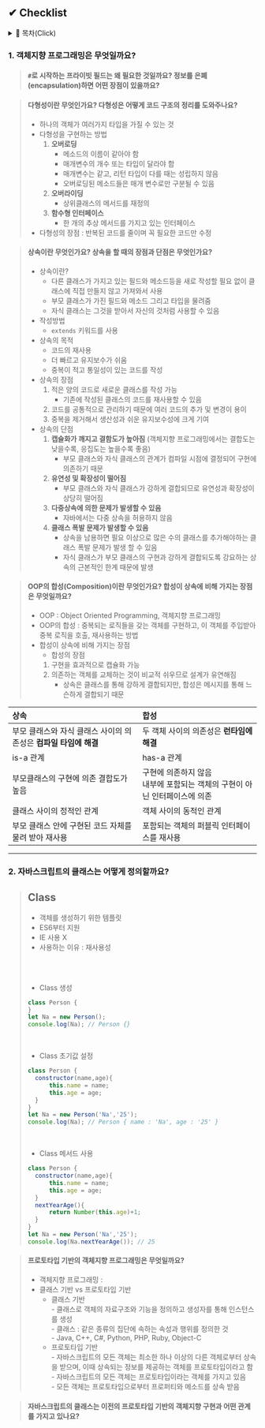 ## ✔ Checklist

<details>
<summary>📄 목차(Click)</summary>

　　⭐ [객체지향프로그래밍](#1-객체지향-프로그래밍은-무엇일까요)<br>
　　　　　▫ [프라이빗 필드](#로-시작하는-프라이빗-필드는-왜-필요한-것일까요-정보를-은폐encapsulation하면-어떤-장점이-있을까요)<br>
　　　　　▫ [다형성](#다형성이란-무엇인가요-다형성은-어떻게-코드-구조의-정리를-도와주나요)<br>
　　　　　▫ [상속](#상속이란-무엇인가요?-상속을-할-때의-장점과-단점은-무엇인가요)<br>
　　　　　▫ [OOP의 합성](#OOP의-합성(Composition)이란-무엇인가요?-합성이-상속에-비해-가지는-장점은-무엇일까요)<br>
　　⭐ [자바스크립트 클래스](#2자바스크립트의-클래스는-어떻게-정의할까요)<br>
　　　　　▫ [프로토타입 기반의 객체지향프로그래밍](#프로토타입-기반의-객체지향-프로그래밍은-무엇일까요)<br>
　　　　　▫ [자바스크립트의 클래스와 객체지향구현과의 관계](#자바스크립트의-클래스는-이전의-프로토타입-기반의-객체지향-구현과-어떤-관계를-가지고-있나요)<br>
</details>

### **1. 객체지향 프로그래밍은 무엇일까요?**
> #### **`#`로 시작하는 프라이빗 필드는 왜 필요한 것일까요? 정보를 은폐(encapsulation)하면 어떤 장점이 있을까요?**


> #### **다형성이란 무엇인가요? 다형성은 어떻게 코드 구조의 정리를 도와주나요?**
> - 하나의 객체가 여러가지 타입을 가질 수 있는 것
> - 다형성을 구현하는 방법
>   1. **오버로딩**
>       - 메소드의 이름이 같아야 함
>       - 매개변수의 개수 또는 타입이 달라야 함
>       - 매개변수는 같고, 리턴 타입이 다를 때는 성립하지 않음
>       - 오버로딩된 메소드들은 매개 변수로만 구분될 수 있음
>   2. **오버라이딩**
>       - 상위클래스의 메서드를 재정의
>   3. **함수형 인터페이스**
>       - 한 개의 추상 메서드를 가지고 있는 인터페이스
> - 다형성의 장점 : 반복된 코드를 줄이며 꼭 필요한 코드만 수정

> #### **상속이란 무엇인가요? 상속을 할 때의 장점과 단점은 무엇인가요?**
> - 상속이란?
>   - 다른 클래스가 가지고 있는 필드와 메소드등을 새로 작성할 필요 없이 클래스에 직접 만들지 않고 가져와서 사용
>   - 부모 클래스가 가진 필드와 메소드 그리고 타입을 물려줌
>   - 자식 클래스는 그것을 받아서 자신의 것처럼 사용할 수 있음
> - 작성방법
>   - `extends` 키워드를 사용
> - 상속의 목적
>   - 코드의 재사용
>   - 더 빠르고 유지보수가 쉬움
>   - 중복이 적고 통일성이 있는 코드를 작성
> - 상속의 장점
>   1. 적은 양의 코드로 새로운 클래스를 작성 가능
>       - 기존에 작성된 클래스의 코드를 재사용할 수 있음
>   2. 코드를 공통적으로 관리하기 때문에 여러 코드의 추가 및 변경이 용이
>   3. 중복을 제거해서 생산성과 쉬운 유지보수성에 크게 기여
> - 상속의 단점
>   1. **캡슐화가 깨지고 결함도가 높아짐** (객체지향 프로그래밍에서는 결합도는 낮을수록, 응집도는 높을수록 좋음)
>       - 부모 클래스와 자식 클래스의 관계가 컴파일 시점에 결정되어 구현에 의존하기 때문
>   2. **유연성 및 확장성이 떨어짐**
>       - 부모 클래스와 자식 클래스가 강하게 결합되므로 유연성과 확장성이 상당히 떨어짐
>   3. **다중상속에 의한 문제가 발생할 수 있음**
>       - 자바에서는 다중 상속을 허용하지 않음
>   4. **클래스 폭발 문제가 발생할 수 있음**
>       - 상속을 남용하면 필요 이상으로 많은 수의 클래스를 추가해야하는 클래스 폭발 문제가 발생 할 수 있음
>       - 자식 클래스가 부모 클래스의 구현과 강하게 결합되도록 강요하는 상속의 근본적인 한계 때문에 발생

> #### **OOP의 합성(Composition)이란 무엇인가요? 합성이 상속에 비해 가지는 장점은 무엇일까요?**
> - OOP : Object Oriented Programming, 객체지향 프로그래밍
> - OOP의 합성 : 중복되는 로직들을 갖는 객체를 구현하고, 이 객체를 주입받아 중복 로직을 호출, 재사용하는 방법
> - 합성이 상속에 비해 가지는 장점
>   - 합성의 장점
>   1. 구현을 효과적으로 캡슐화 가능
>   2. 의존하는 객체를 교체하는 것이 비교적 쉬우므로 설계가 유연해짐
>       - 상속은 클래스를 통해 강하게 결합되지만, 합성은 메시지를 통해 느슨하게 결합되기 때문

|상속|합성|
|:--|:--|
|부모 클래스와 자식 클래스 사이의 의존성은 **컴파일 타임에 해결**|두 객체 사이의 의존성은 **런타임에 해결**|
|is-a 관계|has-a 관계|
|부모클래스의 구현에 의존 결합도가 높음|구현에 의존하지 않음<br>내부에 포함되는 객체의 구현이 아닌 인터페이스에 의존|
|클래스 사이의 정적인 관계|객체 사이의 동적인 관계|
|부모 클래스 안에 구현된 코드 자체를 물려 받아 재사용|포함되는 객체의 퍼블릭 인터페이스를 재사용|

---

### **2. 자바스크립트의 클래스는 어떻게 정의할까요?**
> Class
> -
> - 객체를 생성하기 위한 템플릿
> - ES6부터 지원
> - IE 사용 X
> - 사용하는 이유 : 재사용성
> <br>
> <br>
> 
> - Class 생성
> ```js
> class Person {
> }
> let Na = new Person();
> console.log(Na); // Person {}
> ```
> <br>
> 
> - Class 초기값 설정
> ```js
> class Person {
>   constructor(name,age){
>       this.name = name;
>       this.age = age;
>   }
> }
> let Na = new Person('Na','25');
> console.log(Na); // Person { name : 'Na', age : '25' }
> ```
> <br>
> 
> - Class 메서드 사용
> ```js
> class Person {
>   constructor(name,age){
>       this.name = name;
>       this.age = age;
>   }
>   nextYearAge(){
>       return Number(this.age)+1;
>   }
> }
> let Na = new Person('Na','25');
> console.log(Na.nextYearAge()); // 25
> ```

> #### **프로토타입 기반의 객체지향 프로그래밍은 무엇일까요?**
> - 객체지향 프로그래밍 :
> - 클래스 기반 vs 프로토타입 기반
>   - 클래스 기반<br>- 클래스로 객체의 자료구조와 기능을 정의하고 생성자를 통해 인스턴스를 생성<br>- 클래스 : 같은 종류의 집단에 속하는 속성과 행위를 정의한 것<br>- Java, C++, C#, Python, PHP, Ruby, Object-C
>   - 프로토타입 기반<br>- 자바스크립트의 모든 객체는 최소한 하나 이상의 다른 객체로부터 상속을 받으며, 이때 상속되는 정보를 제공하는 객체를 프로토타입이라고 함<br>- 자바스크립트의 모든 객체는 프로토타입이라는 객체를 가지고 있음<br>- 모든 객체는 프로토타입으로부터 프로퍼티와 메소드를 상속 받음

> #### **자바스크립트의 클래스는 이전의 프로토타입 기반의 객체지향 구현과 어떤 관계를 가지고 있나요?**

